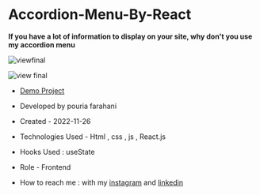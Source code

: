 # Accordion-Menu-By-React

**If you have a lot of information to display on your site, why don't you use my accordion menu**

![viewfinal]()

![view final]()

- [Demo Project]()

- Developed by pouria farahani

- Created - 2022-11-26

- Technologies Used - Html , css , js , React.js

- Hooks Used : useState 

- Role - Frontend

- How to reach me : with my [instagram](https://www.instagram.com/pouria_farahani_developer) and [linkedin](https://www.linkedin.com/in/pouria-farahani-developer)
